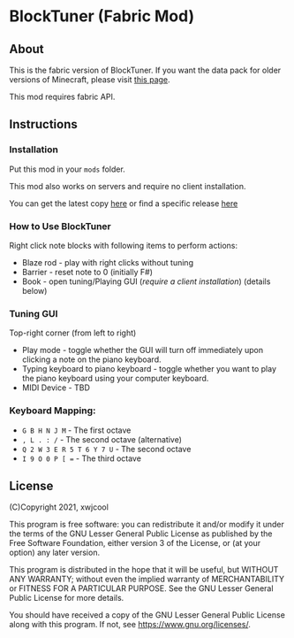 # BlockTuner (Fabric Mod)

## About

This is the fabric version of BlockTuner. If you want the data pack for older versions of Minecraft, please visit [this page](https://github.com/xwjcool123/blocktuner).

This mod requires fabric API.

## Instructions

### Installation

Put this mod in your `mods` folder.

This mod also works on servers and require no client installation.

You can get the latest copy [here](https://github.com/xwjcool123/BlockTunerMod/releases/latest) or find a specific release [here](https://github.com/xwjcool123/BlockTunerMod/releases)

### How to Use BlockTuner

Right click note blocks with following items to perform actions:

* Blaze rod - play with right clicks without tuning
* Barrier - reset note to 0 (initially F#)
* Book - open tuning/Playing GUI (*require a client installation*) (details below)

### Tuning GUI

Top-right corner (from left to right)

* Play mode - toggle whether the GUI will turn off immediately upon clicking a note on the piano keyboard.
* Typing keyboard to piano keyboard - toggle whether you want to play the piano keyboard using your computer keyboard.
* MIDI Device - TBD

### Keyboard Mapping:
* `G B H N J M` - The first octave
* `, L . : /` - The second octave (alternative)
* `Q 2 W 3 E R 5 T 6 Y 7 U` - The second octave
* `I 9 O 0 P [ =` - The third octave

## License

(C)Copyright 2021, xwjcool

This program is free software: you can redistribute it and/or modify it under the terms of the GNU Lesser General Public License as published by the Free Software Foundation, either version 3 of the License, or (at your option) any later version.

This program is distributed in the hope that it will be useful, but WITHOUT ANY WARRANTY; without even the implied warranty of MERCHANTABILITY or FITNESS FOR A PARTICULAR PURPOSE.  See the GNU Lesser General Public License for more details.

You should have received a copy of the GNU Lesser General Public License along with this program.  If not, see <https://www.gnu.org/licenses/>.
